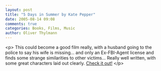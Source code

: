 ```yaml
---
layout: post
title: "5 Days in Summer by Kate Pepper"
date: 2005-08-14 09:08
comments: true
categories: Books, Films, Music
author: Oliver Thylmann
---
```



&lt;p&gt;
This could become a good film really, with a husband going to the police to say his wife is missing... and only an Ex-FBI-Agent license and finds some strange similarities to other victims... Really well written, with some great characters laid out clearly. [Check it out!](http://www.amazon.com/exec/obidos/tg/detail/-/0451411404/)
&lt;/p&gt;


